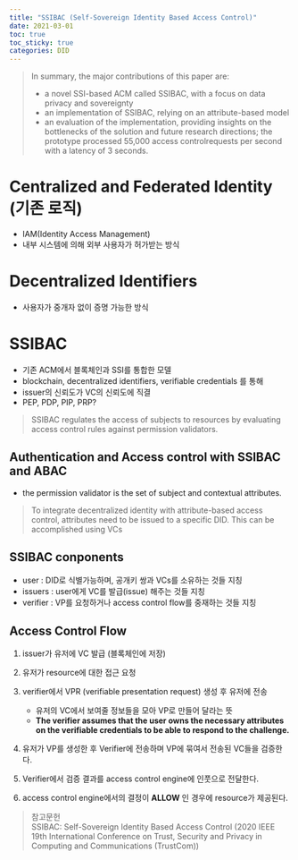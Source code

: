 ```yaml
---
title: "SSIBAC (Self-Sovereign Identity Based Access Control)"
date: 2021-03-01
toc: true
toc_sticky: true
categories: DID
---
```

> In summary, the major contributions of this paper are:   
> - a novel SSI-based ACM called SSIBAC, with a focus on data privacy and sovereignty
> - an implementation of SSIBAC, relying on an attribute-based model
> - an evaluation of the implementation, providing insights on the bottlenecks of the solution and future research
> directions; the prototype processed 55,000 access controlrequests per second with a latency of 3 seconds.


# Centralized and Federated Identity (기존 로직)
- IAM(Identity Access Management)
- 내부 시스템에 의해 외부 사용자가 허가받는 방식

# Decentralized Identifiers
- 사용자가 중개자 없이 증명 가능한 방식   

# SSIBAC
- 기존 ACM에서 블록체인과 SSI를 통합한 모델
- blockchain, decentralized identifiers, verifiable credentials 를 통해
- issuer의 신뢰도가 VC의 신뢰도에 직결 
- PEP, PDP, PIP, PRP?   

> SSIBAC regulates the access of subjects to resources by evaluating access control
> rules against permission validators.

## Authentication and Access control with SSIBAC and ABAC
- the permission validator is the set of subject and contextual attributes.

> To integrate decentralized identity with attribute-based access control, attributes need to be issued to a specific DID.
> This can be accomplished using VCs

## SSIBAC conponents
- user : DID로 식별가능하며, 공개키 쌍과 VCs를 소유하는 것들 지칭
- issuers : user에게 VC를 발급(issue) 해주는 것들 지칭
- verifier : VP를 요청하거나 access control flow를 중재하는 것들 지칭

## Access Control Flow
1. issuer가 유저에 VC 발급 (블록체인에 저장)
2. 유저가 resource에 대한 접근 요청
3. verifier에서 VPR (verifiable presentation request) 생성 후 유저에 전송
    - 유저의 VC에서 보여줄 정보들을 모아 VP로 만들어 달라는 뜻
    - __The verifier
        assumes that the user owns the necessary attributes on the
        verifiable credentials to be able to respond to the challenge.__
        
4. 유저가 VP를 생성한 후 Verifier에 전송하며 VP에 묶여서 전송된 VC들을 검증한다.
5. Verifier에서 검증 결과를 access control engine에 인풋으로 전달한다.
6. access control engine에서의 결정이 __ALLOW__ 인 경우에 resource가 제공된다.



> 참고문헌   
> SSIBAC: Self-Sovereign Identity Based Access Control (2020 IEEE 19th International Conference on Trust, Security and Privacy in Computing and Communications (TrustCom))